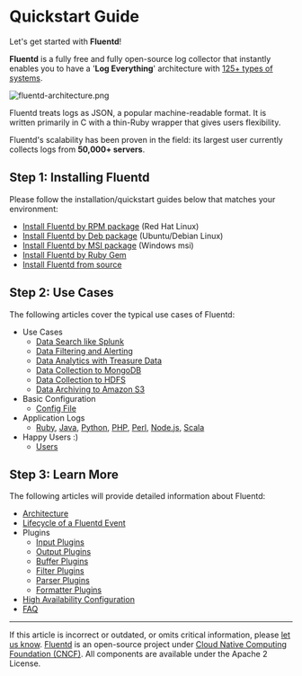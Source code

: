 # Quickstart Guide

Let's get started with **Fluentd**!

**Fluentd** is a fully free and fully open-source log collector that instantly
enables you to have a '**Log Everything**' architecture with [125+ types of
systems](https://www.fluentd.org/plugins).

![fluentd-architecture.png](/images/fluentd-architecture.png)

Fluentd treats logs as JSON, a popular machine-readable format. It is
written primarily in C with a thin-Ruby wrapper that gives users
flexibility.

Fluentd's scalability has been proven in the field: its largest user
currently collects logs from **50,000+ servers**.


## Step 1: Installing Fluentd

Please follow the installation/quickstart guides below that matches your
environment:

-   [Install Fluentd by RPM package](/install/install-by-rpm.md) (Red Hat Linux)
-   [Install Fluentd by Deb package](/install/install-by-deb.md) (Ubuntu/Debian Linux)
-   [Install Fluentd by MSI package](/install/install-by-msi.md) (Windows msi)
-   [Install Fluentd by Ruby Gem](/install/install-by-gem.md)
-   [Install Fluentd from source](/install/install-from-source.md)


## Step 2: Use Cases

The following articles cover the typical use cases of Fluentd:

-   Use Cases
    -   [Data Search like Splunk](/guides/free-alternative-to-splunk-by-fluentd.md)
    -   [Data Filtering and Alerting](/guides/splunk-like-grep-and-alert-email.md)
    -   [Data Analytics with Treasure Data](/guides/http-to-td.md)
    -   [Data Collection to MongoDB](/guides/apache-to-mongodb.md)
    -   [Data Collection to HDFS](/guides/http-to-hdfs.md)
    -   [Data Archiving to Amazon S3](/guides/apache-to-s3.md)
-   Basic Configuration
    -   [Config File](/configuration/config-file.md)
-   Application Logs
    -   [Ruby](/language/ruby.md), [Java](/language/java.md), [Python](/language/python.md), [PHP](/language/php.md),
        [Perl](/language/perl.md), [Node.js](/language/nodejs.md), [Scala](/language/scala.md)
-   Happy Users :)
    -   [Users](https://www.fluentd.org/testimonials)


## Step 3: Learn More

The following articles will provide detailed information about Fluentd:

-   [Architecture](https://www.fluentd.org/architecture)
-   [Lifecycle of a Fluentd Event](/overview/life-of-a-fluentd-event.md)
-   Plugins
    -   [Input Plugins](/plugins/input/README.md)
    -   [Output Plugins](/plugins/output/README.md)
    -   [Buffer Plugins](/plugins/buffer/README.md)
    -   [Filter Plugins](/plugins/filter/README.md)
    -   [Parser Plugins](/plugins/parser/README.md)
    -   [Formatter Plugins](/plugins/formatter/README.md)
-   [High Availability Configuration](/deployment/high-availability.md)
-   [FAQ](/overview/faq.md)


------------------------------------------------------------------------

If this article is incorrect or outdated, or omits critical information, please [let us know](https://github.com/fluent/fluentd-docs-gitbook/issues?state=open).
[Fluentd](http://www.fluentd.org/) is an open-source project under [Cloud Native Computing Foundation (CNCF)](https://cncf.io/). All components are available under the Apache 2 License.
